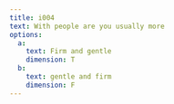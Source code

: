 ```yaml
---
title: i004
text: With people are you usually more
options:
  a: 
    text: Firm and gentle
    dimension: T
  b:
    text: gentle and firm
    dimension: F
---
```

